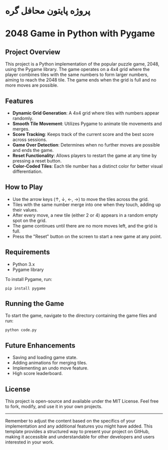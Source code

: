 # پروژه پایتون محافل گره
# 2048 Game in Python with Pygame

## Project Overview

This project is a Python implementation of the popular puzzle game, 2048, using the Pygame library. The game operates on a 4x4 grid where the player combines tiles with the same numbers to form larger numbers, aiming to reach the 2048 tile. The game ends when the grid is full and no more moves are possible.

## Features

- **Dynamic Grid Generation**: A 4x4 grid where tiles with numbers appear randomly.
- **Smooth Tile Movement**: Utilizes Pygame to animate tile movements and merges.
- **Score Tracking**: Keeps track of the current score and the best score across sessions.
- **Game Over Detection**: Determines when no further moves are possible and ends the game.
- **Reset Functionality**: Allows players to restart the game at any time by pressing a reset button.
- **Color-Coded Tiles**: Each tile number has a distinct color for better visual differentiation.

## How to Play

- Use the arrow keys (↑, ↓, ←, →) to move the tiles across the grid.
- Tiles with the same number merge into one when they touch, adding up their values.
- After every move, a new tile (either 2 or 4) appears in a random empty spot on the grid.
- The game continues until there are no more moves left, and the grid is full.
- Press the "Reset" button on the screen to start a new game at any point.

## Requirements

- Python 3.x
- Pygame library

To install Pygame, run:

```
pip install pygame
```

## Running the Game

To start the game, navigate to the directory containing the game files and run:

```
python code.py
```

## Future Enhancements

- Saving and loading game state.
- Adding animations for merging tiles.
- Implementing an undo move feature.
- High score leaderboard.

## License

This project is open-source and available under the MIT License. Feel free to fork, modify, and use it in your own projects.

---

Remember to adjust the content based on the specifics of your implementation and any additional features you might have added. This template provides a structured way to present your project on GitHub, making it accessible and understandable for other developers and users interested in your work.
